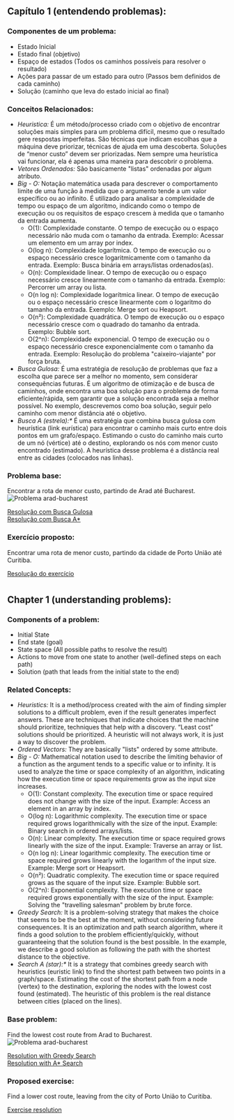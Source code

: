 ## Capítulo 1 (entendendo problemas):

### Componentes de um problema:
  - Estado Inicial
  - Estado final (objetivo)
  - Espaço de estados (Todos os caminhos possíveis para resolver o resultado)
  - Ações para passar de um estado para outro (Passos bem definidos de cada caminho)
  - Solução (caminho que leva do estado inicial ao final)

### Conceitos Relacionados:
  - _*Heuristica:*_ É um método/processo criado com o objetivo de encontrar soluções mais simples para um problema difícil, mesmo que o resultado gere respostas imperfeitas. São técnicas que indicam escolhas que a máquina deve priorizar, técnicas de ajuda em uma descoberta. Soluções de “menor custo” devem ser priorizadas. Nem sempre uma heurística vai funcionar, ela é apenas uma maneira para descobrir o problema.
  - _*Vetores Ordenados:*_ São basicamente "listas" ordenadas por algum atributo. 
  - _*Big - O:*_ Notação matemática usada para descrever o comportamento limite de uma função à medida que o argumento tende a um valor específico ou ao infinito. É utilizado para analisar a complexidade de tempo ou espaço de um algoritmo, indicando como o tempo de execução ou os requisitos de espaço crescem à medida que o tamanho da entrada aumenta.
      - O(1): Complexidade constante. O tempo de execução ou o espaço necessário não muda com o tamanho da entrada. Exemplo: Acessar um elemento em um array por index.
      - O(log n): Complexidade logarítmica. O tempo de execução ou o espaço necessário cresce logaritmicamente com o tamanho da entrada. Exemplo: Busca binária em arrays/listas ordenados(as).
      - O(n): Complexidade linear. O tempo de execução ou o espaço necessário cresce linearmente com o tamanho da entrada. Exemplo: Percorrer um array ou lista.
      - O(n log n): Complexidade logarítmica linear. O tempo de execução ou o espaço necessário cresce linearmente com o logaritmo do tamanho da entrada. Exemplo: Merge sort ou Heapsort.
      - O(n²): Complexidade quadrática. O tempo de execução ou o espaço necessário cresce com o quadrado do tamanho da entrada. Exemplo: Bubble sort.
      - O(2^n): Complexidade exponencial. O tempo de execução ou o espaço necessário cresce exponencialmente com o tamanho da entrada. Exemplo: Resolução do problema "caixeiro-viajante" por força bruta.
  - _*Busca Gulosa:*_ É uma estratégia de resolução de problemas que faz a escolha que parece ser a melhor no momento, sem considerar consequências futuras. É um algoritmo de otimização e de busca de caminhos, onde encontra uma boa solução para o problema de forma eficiente/rápida, sem garantir que a solução encontrada seja a melhor possível. No exemplo, descrevemos como boa solução, seguir pelo caminho com menor distância até o objetivo.
  - _*Busca A* (estrela):*_ É uma estratégia que combina busca gulosa com heurística (link eurística) para encontrar o caminho mais curto entre dois pontos em um grafo/espaço. Estimando o custo do caminho mais curto de um nó (vértice) até o destino, explorando os nós com menor custo encontrado (estimado). A heurística desse problema é a distância real entre as cidades (colocados nas linhas).

### Problema base:
Encontrar a rota de menor custo, partindo de Arad até Bucharest.
![Problema arad-bucharest](https://slideplayer.com.br/slide/2296557/8/images/6/Rom%C3%AAnia%3A+ir+de+Arad+a+Bucharest.jpg)

[Resolução com Busca Gulosa](https://github.com/p3dru/inteligencia_artificial_machine_learning/blob/main/Algoritmos%20de%20busca/gulosa.py) <br>
[Resolução com Busca A*](https://github.com/p3dru/inteligencia_artificial_machine_learning/blob/main/Algoritmos%20de%20busca/busca_a_estrela.py)

### Exercício proposto:
Encontrar uma rota de menor custo, partindo da cidade de Porto União até Curitiba.

[Resolução do exercício](https://github.com/p3dru/inteligencia_artificial_machine_learning/blob/main/Algoritmos%20de%20busca/exercicio.py)

#

## Chapter 1 (understanding problems):

### Components of a problem:
  - Initial State
  - End state (goal)
  - State space (All possible paths to resolve the result)
  - Actions to move from one state to another (well-defined steps on each path)
  - Solution (path that leads from the initial state to the end)

### Related Concepts:
  - _*Heuristics:*_ It is a method/process created with the aim of finding simpler solutions to a difficult problem, even if the result generates imperfect answers. These are techniques that indicate choices that the machine should prioritize, techniques that help with a discovery. “Least cost” solutions should be prioritized. A heuristic will not always work, it is just a way to discover the problem.
  - _*Ordered Vectors:*_ They are basically "lists" ordered by some attribute.
  - _*Big - O:*_ Mathematical notation used to describe the limiting behavior of a function as the argument tends to a specific value or to infinity. It is used to analyze the time or space complexity of an algorithm, indicating how the execution time or space requirements grow as the input size increases.
      - O(1): Constant complexity. The execution time or space required does not change with the size of the input. Example: Access an element in an array by index.
      - O(log n): Logarithmic complexity. The execution time or space required grows logarithmically with the size of the input. Example: Binary search in ordered arrays/lists.
      - O(n): Linear complexity. The execution time or space required grows linearly with the size of the input. Example: Traverse an array or list.
      - O(n log n): Linear logarithmic complexity. The execution time or space required grows linearly with the logarithm of the input size. Example: Merge sort or Heapsort.
      - O(n²): Quadratic complexity. The execution time or space required grows as the square of the input size. Example: Bubble sort.
      - O(2^n): Exponential complexity. The execution time or space required grows exponentially with the size of the input. Example: Solving the "travelling salesman" problem by brute force.
  - _*Greedy Search:*_ It is a problem-solving strategy that makes the choice that seems to be the best at the moment, without considering future consequences. It is an optimization and path search algorithm, where it finds a good solution to the problem efficiently/quickly, without guaranteeing that the solution found is the best possible. In the example, we describe a good solution as following the path with the shortest distance to the objective.
  - _*Search A* (star):*_ It is a strategy that combines greedy search with heuristics (euristic link) to find the shortest path between two points in a graph/space. Estimating the cost of the shortest path from a node (vertex) to the destination, exploring the nodes with the lowest cost found (estimated). The heuristic of this problem is the real distance between cities (placed on the lines).

### Base problem:
Find the lowest cost route from Arad to Bucharest.
![Problema arad-bucharest](https://slideplayer.com.br/slide/2296557/8/images/6/Rom%C3%AAnia%3A+ir+de+Arad+a+Bucharest.jpg)

[Resolution with Greedy Search](https://github.com/p3dru/inteligencia_artificial_machine_learning/blob/main/Algoritmos%20de%20busca/gulosa.py) <br>
[Resolution with A* Search](https://github.com/p3dru/inteligencia_artificial_machine_learning/blob/main/Algorithmos%20de%20busca/busca_a_estar.py)

### Proposed exercise:
Find a lower cost route, leaving from the city of Porto União to Curitiba.

[Exercise resolution](https://github.com/p3dru/inteligencia_artificial_machine_learning/blob/main/Algoritmos%20de%20busca/exercicio.py)
